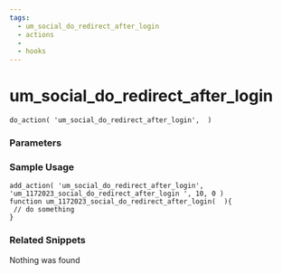 ```yaml
---
tags: 
  - um_social_do_redirect_after_login
  - actions
  - 
  - hooks
---
```

# um\_social\_do\_redirect\_after\_login

``` php:no-line-numbers
do_action( 'um_social_do_redirect_after_login',  )
```
<div class='hook-sep'></div>

### Parameters

<div class='hook-sep'></div>



### Sample Usage

``` php:no-line-numbers
add_action( 'um_social_do_redirect_after_login', 'um_1172023_social_do_redirect_after_login ', 10, 0 )
function um_1172023_social_do_redirect_after_login(  ){
 // do something
}
```
<div class='hook-sep'></div>



### Related Snippets

Nothing was found

